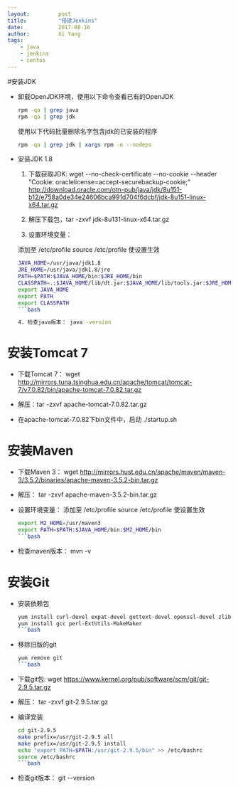 ```yaml
---
layout: 		post
title: 			"搭建Jenkins"
date:			2017-08-16
author:			Xi Yang
tags: 
    - java
    - jenkins
    - centos
---   
```


#安装JDK

- 卸载OpenJDK环境，使用以下命令查看已有的OpenJDK

	```bash
	rpm -qa | grep java    
	rpm -qa | grep jdk   
	```

	使用以下代码批量删除名字包含jdk的已安装的程序
	```bash
	rpm -qa | grep jdk | xargs rpm -e --nodeps   
	```

 - 安装JDK 1.8
	 1. 下载获取JDK: wget --no-check-certificate --no-cookie --header "Cookie: oraclelicense=accept-securebackup-cookie;" http://download.oracle.com/otn-pub/java/jdk/8u151-b12/e758a0de34e24606bca991d704f6dcbf/jdk-8u151-linux-x64.tar.gz

	 2. 解压下载包，tar -zxvf jdk-8u131-linux-x64.tar.gz

	 3. 设置环境变量：

	 添加至 /etc/profile 
	 source /etc/profile 使设置生效  

	```bash 
	JAVA_HOME=/usr/java/jdk1.8
	JRE_HOME=/usr/java/jdk1.8/jre  
	PATH=$PATH:$JAVA_HOME/bin:$JRE_HOME/bin  
	CLASSPATH=.:$JAVA_HOME/lib/dt.jar:$JAVA_HOME/lib/tools.jar:$JRE_HOME/lib  
	export JAVA_HOME  
	export PATH  
	export CLASSPATH
	```bash	

	4. 检查java版本： java -version

# 安装Tomcat 7

- 下载Tomcat 7： wget http://mirrors.tuna.tsinghua.edu.cn/apache/tomcat/tomcat-7/v7.0.82/bin/apache-tomcat-7.0.82.tar.gz

- 解压：tar -zxvf apache-tomcat-7.0.82.tar.gz

- 在apache-tomcat-7.0.82下bin文件中，启动 ./startup.sh

# 安装Maven

- 下载Maven 3： wget http://mirrors.hust.edu.cn/apache/maven/maven-3/3.5.2/binaries/apache-maven-3.5.2-bin.tar.gz

- 解压： tar -zxvf apache-maven-3.5.2-bin.tar.gz

- 设置环境变量：
	添加至 /etc/profile 
	source /etc/profile 使设置生效

	```bash
	export M2_HOME=/usr/maven3
	export PATH=$PATH:$JAVA_HOME/bin:$M2_HOME/bin
	```bash
- 检查maven版本： mvn -v

# 安装Git

- 安装依赖包
	```bash
	yum install curl-devel expat-devel gettext-devel openssl-devel zlib-devel
	yum install gcc perl-ExtUtils-MakeMaker
	```bash

- 移除旧版的git
	```bash
	yum remove git
	```bash

- 下载git包: wget https://www.kernel.org/pub/software/scm/git/git-2.9.5.tar.gz

- 解压： tar -zxvf git-2.9.5.tar.gz

- 编译安装
	```bash
	cd git-2.9.5
	make prefix=/usr/git-2.9.5 all
	make prefix=/usr/git-2.9.5 install
	echo "export PATH=$PATH:/usr/git-2.9.5/bin" >> /etc/bashrc
	source /etc/bashrc
	```bash

- 检查git版本： git --version

